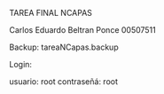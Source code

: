 TAREA FINAL NCAPAS

Carlos Eduardo Beltran Ponce   00507511

Backup: tareaNCapas.backup

Login:

usuario: root
contraseñá: root
